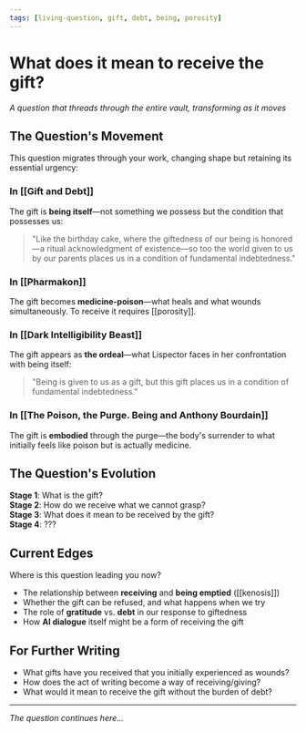 ```yaml
---
tags: [living-question, gift, debt, being, porosity]
---
```


# What does it mean to receive the gift?

*A question that threads through the entire vault, transforming as it moves*

## The Question's Movement

This question migrates through your work, changing shape but retaining its essential urgency:

### In [[Gift and Debt]]
The gift is **being itself**—not something we possess but the condition that possesses us:
> "Like the birthday cake, where the giftedness of our being is honored—a ritual acknowledgment of existence—so too the world given to us by our parents places us in a condition of fundamental indebtedness."

### In [[Pharmakon]]  
The gift becomes **medicine-poison**—what heals and what wounds simultaneously. To receive it requires [[porosity]].

### In [[Dark Intelligibility Beast]]
The gift appears as **the ordeal**—what Lispector faces in her confrontation with being itself:
> "Being is given to us as a gift, but this gift places us in a condition of fundamental indebtedness."

### In [[The Poison, the Purge. Being and Anthony Bourdain]]
The gift is **embodied** through the purge—the body's surrender to what initially feels like poison but is actually medicine.

## The Question's Evolution

**Stage 1**: What is the gift?  
**Stage 2**: How do we receive what we cannot grasp?  
**Stage 3**: What does it mean to be received by the gift?  
**Stage 4**: ???

## Current Edges

Where is this question leading you now?

- The relationship between **receiving** and **being emptied** ([[kenosis]])
- Whether the gift can be refused, and what happens when we try
- The role of **gratitude** vs. **debt** in our response to giftedness
- How **AI dialogue** itself might be a form of receiving the gift

## For Further Writing

- What gifts have you received that you initially experienced as wounds?
- How does the act of writing become a way of receiving/giving?
- What would it mean to receive the gift without the burden of debt?

---

*The question continues here...*